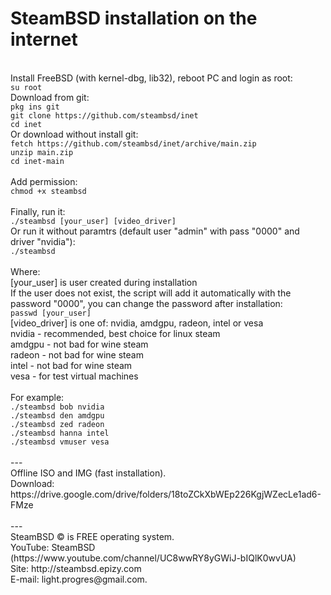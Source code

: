 <h1>SteamBSD installation on the internet </h1>
<br>Install FreeBSD (with kernel-dbg, lib32), reboot PC and login as root:
<br><code>su root</code>
<br>Download from git:
<br><code>pkg ins git</code>
<br><code>git clone https://github.com/steambsd/inet</code>
<br><code>cd inet</code>
<br>Or download without install git:
<br><code>fetch https://github.com/steambsd/inet/archive/main.zip</code>
<br><code>unzip main.zip</code>
<br><code>cd inet-main</code>
<br>
<br>Add permission:
<br><code>chmod +x steambsd</code>
<br> 
<br>Finally, run it:
<br><code>./steambsd [your_user] [video_driver] </code>
<br>Or run it without paramtrs (default user "admin" with pass "0000" and driver "nvidia"):
<br><code>./steambsd</code>
<br>
<br>Where:
<br>[your_user] is user created during installation 
<br>If the user does not exist, the script will add it automatically with the password "0000", you can change the password after installation:
<br><code>passwd [your_user]</code>
<br>[video_driver] is one of: nvidia, amdgpu, radeon, intel or vesa
<br>nvidia - recommended, best choice for linux steam
<br>amdgpu - not bad for wine steam
<br>radeon - not bad for wine steam
<br>intel - not bad for wine steam
<br>vesa - for test virtual machines
<br>
<br>For example:
<br><code>./steambsd bob nvidia </code>
<br><code>./steambsd den amdgpu </code>
<br><code>./steambsd zed radeon </code>
<br><code>./steambsd hanna intel </code>
<br><code>./steambsd vmuser vesa </code>
<br> 
<br>---
<br>Offline ISO and IMG (fast installation).
<br>Download: https://drive.google.com/drive/folders/18toZCkXbWEp226KgjWZecLe1ad6-FMze
<br> 
<br>---
<br>SteamBSD © is FREE operating system.
<br>YouTube: SteamBSD (https://www.youtube.com/channel/UC8wwRY8yGWiJ-bIQlK0wvUA)
<br>Site: http://steambsd.epizy.com
<br>E-mail: light.progres@gmail.com.
